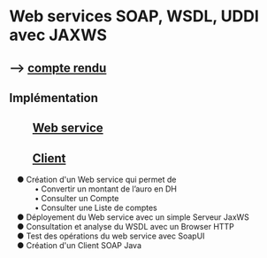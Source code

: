 # Web services SOAP, WSDL, UDDI avec JAXWS
## --> [compte rendu](https://github.com/FatimaZahraHASBI/micro-services/blob/master/SOAP/SOAP%20TD1%20HASBI.pdf)
## Implémentation
##  &ensp;&ensp;&ensp;&ensp;[Web service](https://github.com/FatimaZahraHASBI/SOAP-Web-services-SOAP-WSDL-UDDI-avec-JAXWS/tree/master/ws1)
##  &ensp;&ensp;&ensp;&ensp;[Client](https://github.com/FatimaZahraHASBI/SOAP-Web-services-SOAP-WSDL-UDDI-avec-JAXWS/tree/master/client-1)

 &ensp;&ensp;● Création d'un Web service qui permet de <br />
 &ensp;&ensp;&ensp;&ensp;&ensp;&ensp;&nbsp;• Convertir un montant de l’auro en DH<br />
 &ensp;&ensp;&ensp;&ensp;&ensp;&ensp;&nbsp;• Consulter un Compte<br />
 &ensp;&ensp;&ensp;&ensp;&ensp;&ensp;&nbsp;• Consulter une Liste de comptes<br />
 &ensp;&ensp;● Déployement du Web service avec un simple Serveur JaxWS <br />
 &ensp;&ensp;● Consultation et analyse du WSDL avec un Browser HTTP <br />
 &ensp;&ensp;● Test des opérations du web service avec SoapUI <br />
 &ensp;&ensp;● Création d'un Client SOAP Java <br />
